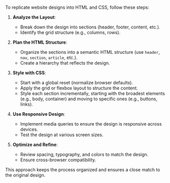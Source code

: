 To replicate website designs into HTML and CSS, follow these steps:

1. **Analyze the Layout**:
   - Break down the design into sections (header, footer, content, etc.).
   - Identify the grid structure (e.g., columns, rows).

2. **Plan the HTML Structure**:
   - Organize the sections into a semantic HTML structure (use `header`, `nav`, `section`, `article`, etc.).
   - Create a hierarchy that reflects the design.

3. **Style with CSS**:
   - Start with a global reset (normalize browser defaults).
   - Apply the grid or flexbox layout to structure the content.
   - Style each section incrementally, starting with the broadest elements (e.g., body, container) and moving to specific ones (e.g., buttons, links).

4. **Use Responsive Design**:
   - Implement media queries to ensure the design is responsive across devices.
   - Test the design at various screen sizes.

5. **Optimize and Refine**:
   - Review spacing, typography, and colors to match the design.
   - Ensure cross-browser compatibility.

This approach keeps the process organized and ensures a close match to the original design.